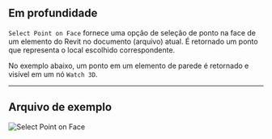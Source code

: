## Em profundidade
`Select Point on Face` fornece uma opção de seleção de ponto na face de um elemento do Revit no documento (arquivo) atual. É retornado um ponto que representa o local escolhido correspondente.

No exemplo abaixo, um ponto em um elemento de parede é retornado e visível em um nó `Watch 3D`.
___
## Arquivo de exemplo

![Select Point on Face](./Dynamo.Nodes.DSPointOnElementSelection_img.jpg)

